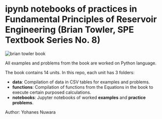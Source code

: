 # ipynb notebooks of practices in Fundamental Principles of Reservoir Engineering (Brian Towler, SPE Textbook Series No. 8)

![brian towler book](https://user-images.githubusercontent.com/51282928/74505368-89a88e80-4f29-11ea-80a6-e563b6237729.jpg)

All examples and problems from the book are worked on Python language.

The book contains 14 units. In this repo, each unit has 3 folders:

*   **data**: Compilation of data in CSV tables for examples and problems.
*   **functions**: Compilation of functions from the Equations in the book to execute certain purposed calculations.
*   **notebooks**: Jupyter notebooks of worked **examples** and **practice problems**. 

Author: Yohanes Nuwara
